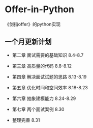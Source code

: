 # Offer-in-Python

《剑指offer》的python实现

## 一个月更新计划

* 第二章 面试需要的基础知识 8.4-8.7

* 第三章 高质量的代码 8.8-8.12

* 第四章 解决面试试题的思路 8.13-8.19

* 第五章 优化时间和空间效率 8.18-8.23

* 第六章 抽象建模能力 8.24-8.29

* 第七章 两个面试案例 8.30

* 整理完善 8.31